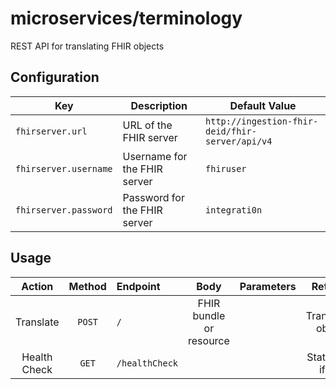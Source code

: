 # microservices/terminology

REST API for translating FHIR objects

## Configuration

| Key | Description | Default Value |
|-----|-------------|---------------|
| `fhirserver.url` | URL of the FHIR server | `http://ingestion-fhir-deid/fhir-server/api/v4` |
| `fhirserver.username` | Username for the FHIR server | `fhiruser` |
| `fhirserver.password` | Password for the FHIR server | `integrati0n` |

## Usage
| Action | Method | Endpoint | Body | Parameters | Returns |
|:------:|:------:|:---------|:----:|:-----------|:-------:|
| Translate | `POST` | `/` | FHIR bundle or resource | | Translated object |
| Health Check | `GET` | `/healthCheck` | | | Status `200` if OK | |